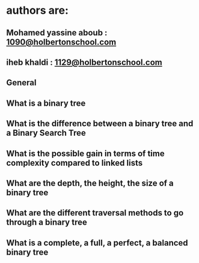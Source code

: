 # authors are:
## Mohamed yassine aboub : 1090@holbertonschool.com
## iheb khaldi : 1129@holbertonschool.com
## General
## What is a binary tree
## What is the difference between a binary tree and a Binary Search Tree
## What is the possible gain in terms of time complexity compared to linked lists
## What are the depth, the height, the size of a binary tree
## What are the different traversal methods to go through a binary tree
## What is a complete, a full, a perfect, a balanced binary tree
